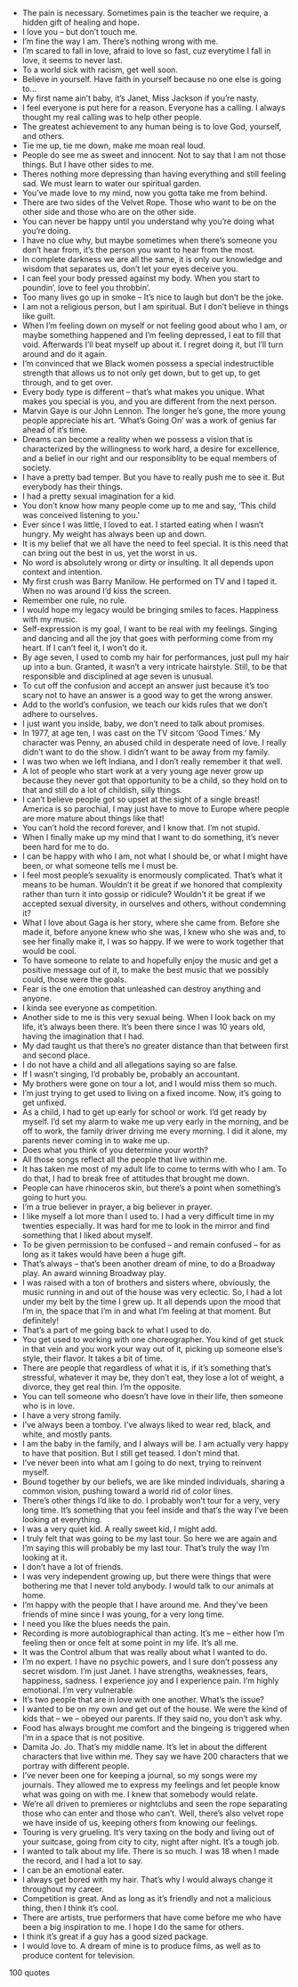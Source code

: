  - The pain is necessary. Sometimes pain is the teacher we require, a hidden gift of healing and hope.
 - I love you – but don’t touch me.
 - I’m fine the way I am. There’s nothing wrong with me.
 - I’m scared to fall in love, afraid to love so fast, cuz everytime I fall in love, it seems to never last.
 - To a world sick with racism, get well soon.
 - Believe in yourself. Have faith in yourself because no one else is going to...
 - My first name ain’t baby, it’s Janet, Miss Jackson if you’re nasty.
 - I feel everyone is put here for a reason. Everyone has a calling. I always thought my real calling was to help other people.
 - The greatest achievement to any human being is to love God, yourself, and others.
 - Tie me up, tie me down, make me moan real loud.
 - People do see me as sweet and innocent. Not to say that I am not those things. But I have other sides to me.
 - Theres nothing more depressing than having everything and still feeling sad. We must learn to water our spiritual garden.
 - You’ve made love to my mind, now you gotta take me from behind.
 - There are two sides of the Velvet Rope. Those who want to be on the other side and those who are on the other side.
 - You can never be happy until you understand why you’re doing what you’re doing.
 - I have no clue why, but maybe sometimes when there’s someone you don’t hear from, it’s the person you want to hear from the most.
 - In complete darkness we are all the same, it is only our knowledge and wisdom that separates us, don’t let your eyes deceive you.
 - I can feel your body pressed against my body. When you start to poundin’, love to feel you throbbin’.
 - Too many lives go up in smoke – It’s nice to laugh but don’t be the joke.
 - I am not a religious person, but I am spiritual. But I don’t believe in things like guilt.
 - When I’m feeling down on myself or not feeling good about who I am, or maybe something happened and I’m feeling depressed, I eat to fill that void. Afterwards I’ll beat myself up about it. I regret doing it, but I’ll turn around and do it again.
 - I’m convinced that we Black women possess a special indestructible strength that allows us to not only get down, but to get up, to get through, and to get over.
 - Every body type is different – that’s what makes you unique. What makes you special is you, and you are different from the next person.
 - Marvin Gaye is our John Lennon. The longer he’s gone, the more young people appreciate his art. ‘What’s Going On’ was a work of genius far ahead of it’s time.
 - Dreams can become a reality when we possess a vision that is characterized by the willingness to work hard, a desire for excellence, and a belief in our right and our responsiblity to be equal members of society.
 - I have a pretty bad temper. But you have to really push me to see it. But everybody has their things.
 - I had a pretty sexual imagination for a kid.
 - You don’t know how many people come up to me and say, ‘This child was conceived listening to you.’
 - Ever since I was little, I loved to eat. I started eating when I wasn’t hungry. My weight has always been up and down.
 - It is my belief that we all have the need to feel special. It is this need that can bring out the best in us, yet the worst in us.
 - No word is absolutely wrong or dirty or insulting. It all depends upon context and intention.
 - My first crush was Barry Manilow. He performed on TV and I taped it. When no was around I’d kiss the screen.
 - Remember one rule, no rule.
 - I would hope my legacy would be bringing smiles to faces. Happiness with my music.
 - Self-expression is my goal, I want to be real with my feelings. Singing and dancing and all the joy that goes with performing come from my heart. If I can’t feel it, I won’t do it.
 - By age seven, I used to comb my hair for performances, just pull my hair up into a bun. Granted, it wasn’t a very intricate hairstyle. Still, to be that responsible and disciplined at age seven is unusual.
 - To cut off the confusion and accept an answer just because it’s too scary not to have an answer is a good way to get the wrong answer.
 - Add to the world’s confusion, we teach our kids rules that we don’t adhere to ourselves.
 - I just want you inside, baby, we don’t need to talk about promises.
 - In 1977, at age ten, I was cast on the TV sitcom ‘Good Times.’ My character was Penny, an abused child in desperate need of love. I really didn’t want to do the show. I didn’t want to be away from my family.
 - I was two when we left Indiana, and I don’t really remember it that well.
 - A lot of people who start work at a very young age never grow up because they never got that opportunity to be a child, so they hold on to that and still do a lot of childish, silly things.
 - I can’t believe people got so upset at the sight of a single breast! America is so parochial, I may just have to move to Europe where people are more mature about things like that!
 - You can’t hold the record forever, and I know that. I’m not stupid.
 - When I finally make up my mind that I want to do something, it’s never been hard for me to do.
 - I can be happy with who I am, not what I should be, or what I might have been, or what someone tells me I must be.
 - I feel most people’s sexuality is enormously complicated. That’s what it means to be human. Wouldn’t it be great if we honored that complexity rather than turn it into gossip or ridicule? Wouldn’t it be great if we accepted sexual diversity, in ourselves and others, without condemning it?
 - What I love about Gaga is her story, where she came from. Before she made it, before anyone knew who she was, I knew who she was and, to see her finally make it, I was so happy. If we were to work together that would be cool.
 - To have someone to relate to and hopefully enjoy the music and get a positive message out of it, to make the best music that we possibly could, those were the goals.
 - Fear is the one emotion that unleashed can destroy anything and anyone.
 - I kinda see everyone as competition.
 - Another side to me is this very sexual being. When I look back on my life, it’s always been there. It’s been there since I was 10 years old, having the imagination that I had.
 - My dad taught us that there’s no greater distance than that between first and second place.
 - I do not have a child and all allegations saying so are false.
 - If I wasn’t singing, I’d probably be, probably an accountant.
 - My brothers were gone on tour a lot, and I would miss them so much.
 - I’m just trying to get used to living on a fixed income. Now, it’s going to get unfixed.
 - As a child, I had to get up early for school or work. I’d get ready by myself. I’d set my alarm to wake me up very early in the morning, and be off to work, the family driver driving me every morning. I did it alone, my parents never coming in to wake me up.
 - Does what you think of you determine your worth?
 - All those songs reflect all the people that live within me.
 - It has taken me most of my adult life to come to terms with who I am. To do that, I had to break free of attitudes that brought me down.
 - People can have rhinoceros skin, but there’s a point when something’s going to hurt you.
 - I’m a true believer in prayer, a big believer in prayer.
 - I like myself a lot more than I used to. I had a very difficult time in my twenties especially. It was hard for me to look in the mirror and find something that I liked about myself.
 - To be given permission to be confused – and remain confused – for as long as it takes would have been a huge gift.
 - That’s always – that’s been another dream of mine, to do a Broadway play. An award winning Broadway play.
 - I was raised with a ton of brothers and sisters where, obviously, the music running in and out of the house was very eclectic. So, I had a lot under my belt by the time I grew up. It all depends upon the mood that I’m in, the space that I’m in and what I’m feeling at that moment. But definitely!
 - That’s a part of me going back to what I used to do.
 - You get used to working with one choreographer. You kind of get stuck in that vein and you work your way out of it, picking up someone else’s style, their flavor. It takes a bit of time.
 - There are people that regardless of what it is, if it’s something that’s stressful, whatever it may be, they don’t eat, they lose a lot of weight, a divorce, they get real thin. I’m the opposite.
 - You can tell someone who doesn’t have love in their life, then someone who is in love.
 - I have a very strong family.
 - I’ve always been a tomboy. I’ve always liked to wear red, black, and white, and mostly pants.
 - I am the baby in the family, and I always will be. I am actually very happy to have that position. But I still get teased. I don’t mind that.
 - I’ve never been into what am I going to do next, trying to reinvent myself.
 - Bound together by our beliefs, we are like minded individuals, sharing a common vision, pushing toward a world rid of color lines.
 - There’s other things I’d like to do. I probably won’t tour for a very, very long time. It’s something that you feel inside and that’s the way I’ve been looking at everything.
 - I was a very quiet kid. A really sweet kid, I might add.
 - I truly felt that was going to be my last tour. So here we are again and I’m saying this will probably be my last tour. That’s truly the way I’m looking at it.
 - I don’t have a lot of friends.
 - I was very independent growing up, but there were things that were bothering me that I never told anybody. I would talk to our animals at home.
 - I’m happy with the people that I have around me. And they’ve been friends of mine since I was young, for a very long time.
 - I need you like the blues needs the pain.
 - Recording is more autobiographical than acting. It’s me – either how I’m feeling then or once felt at some point in my life. It’s all me.
 - It was the Control album that was really about what I wanted to do.
 - I’m no expert. I have no psychic powers, and I sure don’t possess any secret wisdom. I’m just Janet. I have strengths, weaknesses, fears, happiness, sadness. I experience joy and I experience pain. I’m highly emotional. I’m very vulnerable.
 - It’s two people that are in love with one another. What’s the issue?
 - I wanted to be on my own and get out of the house. We were the kind of kids that – we – obeyed our parents. If they said no, you don’t ask why.
 - Food has always brought me comfort and the bingeing is triggered when I’m in a space that is not positive.
 - Damita Jo. Jo. That’s my middle name. It’s let in about the different characters that live within me. They say we have 200 characters that we portray with different people.
 - I’ve never been one for keeping a journal, so my songs were my journals. They allowed me to express my feelings and let people know what was going on with me. I knew that somebody would relate.
 - We’re all driven to premieres or nightclubs and seen the rope separating those who can enter and those who can’t. Well, there’s also velvet rope we have inside of us, keeping others from knowing our feelings.
 - Touring is very grueling. It’s very taxing on the body and living out of your suitcase, going from city to city, night after night. It’s a tough job.
 - I wanted to talk about my life. There is so much. I was 18 when I made the record, and I had a lot to say.
 - I can be an emotional eater.
 - I always get bored with my hair. That’s why I would always change it throughout my career.
 - Competition is great. And as long as it’s friendly and not a malicious thing, then I think it’s cool.
 - There are artists, true performers that have come before me who have been a big inspiration to me. I hope I do the same for others.
 - I think it’s great if a guy has a good sized package.
 - I would love to. A dream of mine is to produce films, as well as to produce content for television.

100 quotes